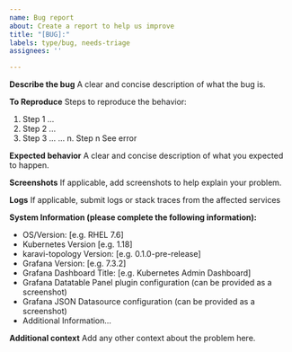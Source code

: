 ```yaml
---
name: Bug report
about: Create a report to help us improve
title: "[BUG]:"
labels: type/bug, needs-triage
assignees: ''

---
```

**Describe the bug**
A clear and concise description of what the bug is.

**To Reproduce**
Steps to reproduce the behavior:
1. Step 1 ...
2. Step 2 ...
3. Step 3 ...
...
n. Step n See error

**Expected behavior**
A clear and concise description of what you expected to happen.

**Screenshots**
If applicable, add screenshots to help explain your problem.

**Logs**
If applicable, submit logs or stack traces from the affected services

**System Information (please complete the following information):**
 - OS/Version: [e.g. RHEL 7.6]
 - Kubernetes Version [e.g. 1.18]
 - karavi-topology Version: [e.g. 0.1.0-pre-release]
 - Grafana Version: [e.g. 7.3.2]
 - Grafana Dashboard Title: [e.g. Kubernetes Admin Dashboard]
 - Grafana Datatable Panel plugin configuration (can be provided as a screenshot)
 - Grafana JSON Datasource configuration (can be provided as a screenshot)
 - Additional Information...

**Additional context**
Add any other context about the problem here.
